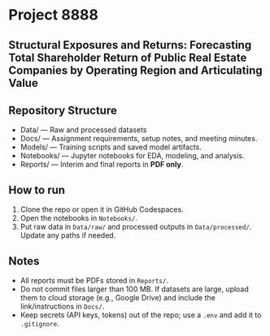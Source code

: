 # Project 8888
## Structural Exposures and Returns: Forecasting Total Shareholder Return of Public Real Estate Companies by Operating Region and Articulating Value

## Repository Structure

- Data/ — Raw and processed datasets
- Docs/ — Assignment requirements, setup notes, and meeting minutes.
- Models/ — Training scripts and saved model artifacts.
- Notebooks/ — Jupyter notebooks for EDA, modeling, and analysis.
- Reports/ — Interim and final reports in **PDF only**.
  
## How to run
1. Clone the repo or open it in GitHub Codespaces.
2. Open the notebooks in `Notebooks/`.
3. Put raw data in `Data/raw/` and processed outputs in `Data/processed/`. Update any paths if needed.

## Notes
- All reports must be PDFs stored in `Reports/`.
- Do not commit files larger than 100 MB. If datasets are large, upload them to cloud storage (e.g., Google Drive) and include the link/instructions in `Docs/`.
- Keep secrets (API keys, tokens) out of the repo; use a `.env` and add it to `.gitignore`.
